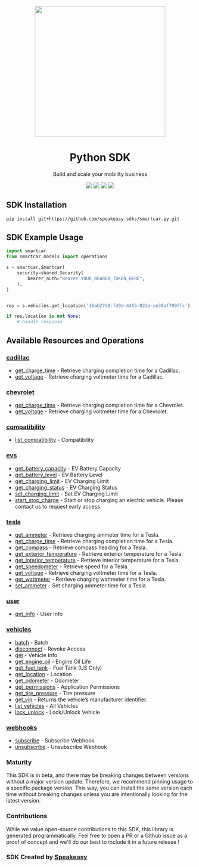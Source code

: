 <div align="center">
    <img src="https://user-images.githubusercontent.com/6267663/232771888-a65b182b-9ae7-42f3-9bbe-85658a61b9e3.svg" width="350px">
    <h1>Python SDK</h1>
   <p>Build and scale your mobility business</p>
   <a href="https://smartcar.com/docs/api/"><img src="https://img.shields.io/static/v1?label=Docs&message=API Ref&color=000&style=for-the-badge" /></a>
   <a href="https://github.com/speakeasy-sdks/smartcar-py/actions"><img src="https://img.shields.io/github/actions/workflow/status/speakeasy-sdks/smartcar-py/speakeasy_sdk_generation.yml?style=for-the-badge" /></a>
  <a href="https://opensource.org/licenses/MIT"><img src="https://img.shields.io/badge/License-MIT-blue.svg?style=for-the-badge" /></a>
  <a href="https://github.com/speakeasy-sdks/smartcar-py/releases"><img src="https://img.shields.io/github/v/release/speakeasy-sdks/smartcar-py?sort=semver&style=for-the-badge" /></a>
</div>

<!-- Start SDK Installation -->
## SDK Installation

```bash
pip install git+https://github.com/speakeasy-sdks/smartcar-py.git
```
<!-- End SDK Installation -->

## SDK Example Usage
<!-- Start SDK Example Usage -->
```python
import smartcar
from smartcar.models import operations

s = smartcar.Smartcar(
    security=shared.Security(
        bearer_auth="Bearer YOUR_BEARER_TOKEN_HERE",
    ),
)


res = s.vehicles.get_location('36ab27d0-fd9d-4455-823a-ce30af709ffc')

if res.location is not None:
    # handle response
```
<!-- End SDK Example Usage -->

<!-- Start SDK Available Operations -->
## Available Resources and Operations


### [cadillac](docs/cadillac/README.md)

* [get_charge_time](docs/cadillac/README.md#get_charge_time) - Retrieve charging completion time for a Cadillac.
* [get_voltage](docs/cadillac/README.md#get_voltage) - Retrieve charging voltmeter time for a Cadillac.

### [chevrolet](docs/chevrolet/README.md)

* [get_charge_time](docs/chevrolet/README.md#get_charge_time) - Retrieve charging completion time for a Chevrolet.
* [get_voltage](docs/chevrolet/README.md#get_voltage) - Retrieve charging voltmeter time for a Chevrolet.

### [compatibility](docs/compatibility/README.md)

* [list_compatibility](docs/compatibility/README.md#list_compatibility) - Compatibility

### [evs](docs/evs/README.md)

* [get_battery_capacity](docs/evs/README.md#get_battery_capacity) - EV Battery Capacity
* [get_battery_level](docs/evs/README.md#get_battery_level) - EV Battery Level
* [get_charging_limit](docs/evs/README.md#get_charging_limit) - EV Charging Limit
* [get_charging_status](docs/evs/README.md#get_charging_status) - EV Charging Status
* [set_charging_limit](docs/evs/README.md#set_charging_limit) - Set EV Charging Limit
* [start_stop_charge](docs/evs/README.md#start_stop_charge) - Start or stop charging an electric vehicle. Please contact us to request early access.

### [tesla](docs/tesla/README.md)

* [get_ammeter](docs/tesla/README.md#get_ammeter) - Retrieve charging ammeter time for a Tesla.
* [get_charge_time](docs/tesla/README.md#get_charge_time) - Retrieve charging completion time for a Tesla.
* [get_compass](docs/tesla/README.md#get_compass) - Retrieve compass heading for a Tesla.
* [get_exterior_temperature](docs/tesla/README.md#get_exterior_temperature) - Retrieve exterior temperature for a Tesla.
* [get_interior_temperature](docs/tesla/README.md#get_interior_temperature) - Retrieve interior temperature for a Tesla.
* [get_speedometer](docs/tesla/README.md#get_speedometer) - Retrieve speed for a Tesla.
* [get_voltage](docs/tesla/README.md#get_voltage) - Retrieve charging voltmeter time for a Tesla.
* [get_wattmeter](docs/tesla/README.md#get_wattmeter) - Retrieve charging wattmeter time for a Tesla.
* [set_ammeter](docs/tesla/README.md#set_ammeter) - Set charging ammeter time for a Tesla.

### [user](docs/user/README.md)

* [get_info](docs/user/README.md#get_info) - User Info

### [vehicles](docs/vehicles/README.md)

* [batch](docs/vehicles/README.md#batch) - Batch
* [disconnect](docs/vehicles/README.md#disconnect) - Revoke Access
* [get](docs/vehicles/README.md#get) - Vehicle Info
* [get_engine_oil](docs/vehicles/README.md#get_engine_oil) - Engine Oil Life
* [get_fuel_tank](docs/vehicles/README.md#get_fuel_tank) - Fuel Tank (US Only)
* [get_location](docs/vehicles/README.md#get_location) - Location
* [get_odometer](docs/vehicles/README.md#get_odometer) - Odometer
* [get_permissions](docs/vehicles/README.md#get_permissions) - Application Permissions
* [get_tire_pressure](docs/vehicles/README.md#get_tire_pressure) - Tire pressure
* [get_vin](docs/vehicles/README.md#get_vin) - Returns the vehicle’s manufacturer identifier.
* [list_vehicles](docs/vehicles/README.md#list_vehicles) - All Vehicles
* [lock_unlock](docs/vehicles/README.md#lock_unlock) - Lock/Unlock Vehicle

### [webhooks](docs/webhooks/README.md)

* [subscribe](docs/webhooks/README.md#subscribe) - Subscribe Webhook
* [unsubscribe](docs/webhooks/README.md#unsubscribe) - Unsubscribe Webhook
<!-- End SDK Available Operations -->

### Maturity

This SDK is in beta, and there may be breaking changes between versions without a major version update. Therefore, we recommend pinning usage
to a specific package version. This way, you can install the same version each time without breaking changes unless you are intentionally
looking for the latest version.

### Contributions

While we value open-source contributions to this SDK, this library is generated programmatically.
Feel free to open a PR or a Github issue as a proof of concept and we'll do our best to include it in a future release !

### SDK Created by [Speakeasy](https://docs.speakeasyapi.dev/docs/using-speakeasy/client-sdks)
